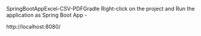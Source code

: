 SpringBootAppExcel-CSV-PDFGradle
Right-click on the project and Run the application as Spring Boot App -

http://localhost:8080/
